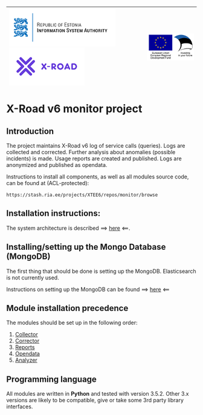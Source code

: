 
| [![Republic of Estonia Information System Authority](img/ria_100_en.png)](https://www.ria.ee/en/) [![X-ROAD](img/xroad_100_en.png)](https://www.ria.ee/en/x-road.html) | ![European Union / European Regional Development Fund / Investing in your future](img/eu_rdf_100_en.png "Documents that are tagged with EU/SF logos must keep the logos until 1.11.2022. If it has not stated otherwise in the documentation. If new documentation is created  using EU/SF resources the logos must be tagged appropriately so that the deadline for logos could be found.") |
| :-------------------------------------------------- | -------------------------: |

# X-Road v6 monitor project

## Introduction

The project maintains X-Road v6 log of service calls (queries). 
Logs are collected and corrected. 
Further analysis about anomalies (possible incidents) is made. 
Usage reports are created and published. 
Logs are anonymized and published as opendata.

Instructions to install all components, as well as all modules source code, can be found at (ACL-protected):

```
https://stash.ria.ee/projects/XTEE6/repos/monitor/browse 
```

## Installation instructions:

The system architecture is described ==> [here](./docs/system_architecture.md) <==.

## Installing/setting up the Mongo Database (MongoDB)

The first thing that should be done is setting up the MongoDB. Elasticsearch is not currently used. 

Instructions on setting up the MongoDB can be found ==> [here](./docs/database_module.md) <==

## Module installation precedence

The modules should be set up in the following order:
 
1. [Collector](./docs/collector_module.md)
2. [Corrector](./docs/corrector_module.md)
3. [Reports](./docs/reports_module.md)
4. [Opendata](./docs/opendata_module.md)
5. [Analyzer](./docs/analysis_module.md)

## Programming language

All modules are written in **Python** and tested with version 3.5.2. Other 3.x versions are likely to be compatible, give or take some 3rd party library interfaces.
